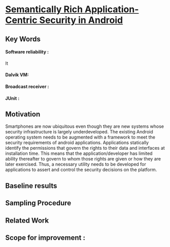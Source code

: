 # [Semantically Rich Application-Centric Security in Android](http://www.enck.org/pubs/acsac09.pdf)

## Key Words

#### Software reliability :
It
#### Dalvik VM:

#### Broadcast receiver : 

#### JUnit : 

 
## Motivation
Smartphones are now ubiquitous even though they are new systems whose security infrastructure is largely underdeveloped.
The existing Android operating system needs to be augmented with a framework to meet the security requirements of android applications.
Applications statically identify the permissions that govern the rights to their data and interfaces at installation time.
This means that the application/developer has limited ability thereafter to govern to whom those rights are given or how they are later exercised.
Thus, a necessary utility needs to be developed for applications to assert and control the security decisions on the platform.

## Baseline results

## Sampling Procedure 


## Related Work



## Scope for improvement :
